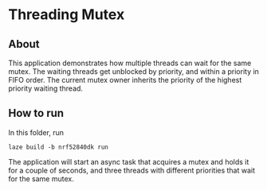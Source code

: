 # Threading Mutex

## About

This application demonstrates how multiple threads can wait for the same mutex.
The waiting threads get unblocked by priority, and within a priority in FIFO order.
The current mutex owner inherits the priority of the highest priority waiting thread.

## How to run

In this folder, run

    laze build -b nrf52840dk run

The application will start an async task that acquires a mutex and holds it for a couple of seconds, and three threads with different priorities that wait for the same mutex.
